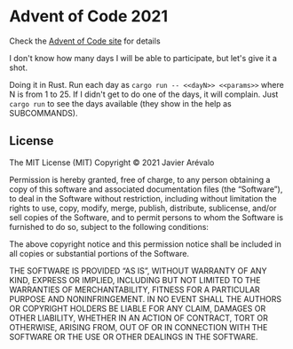 # Advent of Code 2021

Check the [Advent of Code site](https://adventofcode.com/) for details

I don't know how many days I will be able to participate, but let's give it a shot.

Doing it in Rust. Run each day as `cargo run -- <<dayN>> <<params>>` where N is from 1 to 25.
If I didn't get to do one of the days, it will complain. Just `cargo run` to see the days
available (they show in the help as SUBCOMMANDS).

## License

The MIT License (MIT)
Copyright © 2021 Javier Arévalo

Permission is hereby granted, free of charge, to any person obtaining a copy of this software and associated documentation files (the “Software”), to deal in the Software without restriction, including without limitation the rights to use, copy, modify, merge, publish, distribute, sublicense, and/or sell copies of the Software, and to permit persons to whom the Software is furnished to do so, subject to the following conditions:

The above copyright notice and this permission notice shall be included in all copies or substantial portions of the Software.

THE SOFTWARE IS PROVIDED “AS IS”, WITHOUT WARRANTY OF ANY KIND, EXPRESS OR IMPLIED, INCLUDING BUT NOT LIMITED TO THE WARRANTIES OF MERCHANTABILITY, FITNESS FOR A PARTICULAR PURPOSE AND NONINFRINGEMENT. IN NO EVENT SHALL THE AUTHORS OR COPYRIGHT HOLDERS BE LIABLE FOR ANY CLAIM, DAMAGES OR OTHER LIABILITY, WHETHER IN AN ACTION OF CONTRACT, TORT OR OTHERWISE, ARISING FROM, OUT OF OR IN CONNECTION WITH THE SOFTWARE OR THE USE OR OTHER DEALINGS IN THE SOFTWARE.
